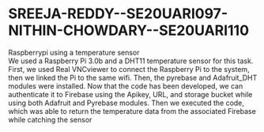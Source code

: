 # SREEJA-REDDY--SE20UARI097-NITHIN-CHOWDARY--SE20UARI110
Raspberrypi using a temperature sensor     
We used a Raspberry Pi 3.0b and a DHT11 temperature sensor for this task. First, we used Real VNCviewer to connect the Raspberry Pi to the system, then we linked the Pi to the same wifi. Then, the pyrebase and Adafruit_DHT modules were installed. Now that the code has been developed, we can authenticate it to Firebase using the Apikey, URL, and storage bucket while using both Adafruit and Pyrebase modules. Then we executed the code, which was able to return the temperature data from the associated Firebase while catching the sensor

